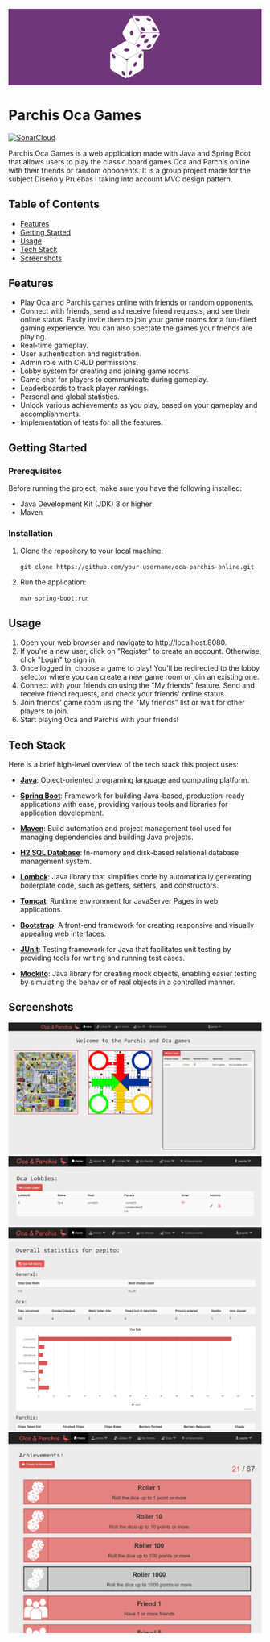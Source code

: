 <p align="center">
  <img src="./src/main/resources/static/resources/images/banner.png">
</p>

# Parchis Oca Games

[![SonarCloud](https://sonarcloud.io/images/project_badges/sonarcloud-black.svg)](https://sonarcloud.io/summary/new_code?id=Marchabar_spring-mvc-ParchisOca)

Parchis Oca Games is a web application made with Java and Spring Boot that allows users to play the classic board games Oca and Parchis online with their friends or random opponents. It is a group project made for the subject Diseño y Pruebas I taking into account MVC design pattern.

## Table of Contents

- [Features](#features)
- [Getting Started](#getting-started)
- [Usage](#usage)
- [Tech Stack](#tech-stack)
- [Screenshots](#screenshots)
  
## Features

- Play Oca and Parchis games online with friends or random opponents.
- Connect with friends, send and receive friend requests, and see their online status. Easily invite them to join your game rooms for a fun-filled gaming experience. You can also spectate the games your friends are playing.
- Real-time gameplay.
- User authentication and registration.
- Admin role with CRUD permissions.
- Lobby system for creating and joining game rooms.
- Game chat for players to communicate during gameplay.
- Leaderboards to track player rankings.
- Personal and global statistics.
- Unlock various achievements as you play, based on your gameplay and accomplishments.
- Implementation of tests for all the features.

## Getting Started

### Prerequisites

Before running the project, make sure you have the following installed:

- Java Development Kit (JDK) 8 or higher
- Maven

### Installation

1. Clone the repository to your local machine:
   
   `git clone https://github.com/your-username/oca-parchis-online.git`

3. Run the application:
   
   `mvn spring-boot:run`
   
## Usage

1. Open your web browser and navigate to http://localhost:8080.
2. If you're a new user, click on "Register" to create an account. Otherwise, click "Login" to sign in.
3. Once logged in, choose a game to play! You'll be redirected to the lobby selector where you can create a new game room or join an existing one.
4. Connect with your friends on using the "My friends" feature. Send and receive friend requests, and check your friends' online status.
5. Join friends' game room using the "My friends" list or wait for other players to join.
6. Start playing Oca and Parchis with your friends!

## Tech Stack

Here is a brief high-level overview of the tech stack this project uses:

- **[Java](https://www.java.com/es/)**: Object-oriented programing language and computing platform.

- **[Spring Boot](https://spring.io/projects/spring-boot)**: Framework for building Java-based, production-ready applications with ease, providing various tools and libraries for application development.

- **[Maven](https://maven.apache.org/)**: Build automation and project management tool used for managing dependencies and building Java projects. 

- **[H2 SQL Database](https://www.h2database.com/html/main.html)**: In-memory and disk-based relational database management system.

- **[Lombok](https://projectlombok.org/)**:  Java library that simplifies code by automatically generating boilerplate code, such as getters, setters, and constructors.

- **[Tomcat](https://tomcat.apache.org/)**: Runtime environment for JavaServer Pages in web applications.

- **[Bootstrap](https://getbootstrap.com/)**: A front-end framework for creating responsive and visually appealing web interfaces.

- **[JUnit](https://junit.org/junit5/)**: Testing framework for Java that facilitates unit testing by providing tools for writing and running test cases.
  
- **[Mockito](https://site.mockito.org/)**: Java library for creating mock objects, enabling easier testing by simulating the behavior of real objects in a controlled manner.
  
## Screenshots

<img src="./screenshots/1.PNG">
<img src="./screenshots/2.PNG">
<img src="./screenshots/3.PNG">
<img src="./screenshots/4.PNG">
